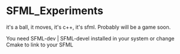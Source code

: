 # SFML_Experiments
it's a ball, it moves, it's c++, it's sfml. Probably will be a game soon.

You need SFML-dev | SFML-devel installed in your system or change Cmake to link to your SFML 
